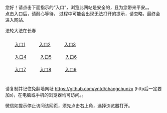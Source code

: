 您好！请点击下面指示的“入口”，浏览此网站是安全的，且为您带来平安。。 <br/>
点击入口后，请耐心等待， 过程中可能会出现无法打开的提示，请忽略，最终会进入网站. </br>

法轮大法在长春<br/>
<div style="padding:10px"><a style="margin:20px" target="_blank" href="https://dmozmk0uzq6r9.cloudfront.net/2Qpsp?lslajr" id="ccLink1" rel="nofollow">入口1</a> <a target="_blank" style="margin:20px" href="https://d3d7ylftzpk4te.cloudfront.net/2Qpsp?luvmezu" id="ccLink2" rel="nofollow">入口2</a> <a style="margin:20px" target="_blank" href="https://d3kv8fz1vlnzt6.cloudfront.net/2Qpsp?reqngs" id="ccLink3" rel="nofollow">入口3</a></div>

<div style="padding:10px" ><a style="margin:20px" target="_blank" href="https://dmozmk0uzq6r9.cloudfront.net/2Qpsp?lslajr" id="ccLink4" rel="nofollow">入口4</a> <a style="margin:20px" href="https://d3d7ylftzpk4te.cloudfront.net/2Qpsp?luvmezu" target="_blank" id="ccLink5" rel="nofollow">入口5</a> <a style="margin:20px" href="https://d3kv8fz1vlnzt6.cloudfront.net/2Qpsp?reqngs" target="_blank" id="ccLink6" rel="nofollow">入口6</a></div>

<div style="padding:10px"><a style="margin:20px" target="_blank" href="https://dmozmk0uzq6r9.cloudfront.net/2Qpsp?lslajr" id="ccLink7" rel="nofollow">入口7</a> <a style="margin:20px" href="https://d3d7ylftzpk4te.cloudfront.net/2Qpsp?luvmezu" target="_blank" id="ccLink8" rel="nofollow">入口8</a> <a style="margin:20px" target="_blank" href="https://d3kv8fz1vlnzt6.cloudfront.net/2Qpsp?reqngs" id="ccLink9" rel="nofollow">入口9</a></div>

<br/>



请复制并记住免翻墙网址 https://github.com/yntd/changchunzx (http后一定要加s)，在电脑或手机的浏览器均可访问。。<br/>

微信如提示停止访问该网页，须先点击右上角，选择浏览器打开。
